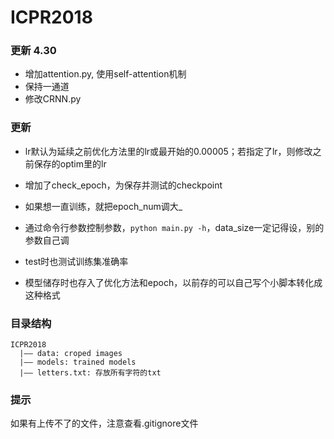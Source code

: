 # ICPR2018
### 更新 4.30
- 增加attention.py, 使用self-attention机制
- 保持一通道
- 修改CRNN.py

### 更新
- lr默认为延续之前优化方法里的lr或最开始的0.00005；若指定了lr，则修改之前保存的optim里的lr
- 增加了check_epoch，为保存并测试的checkpoint
- 如果想一直训练，就把epoch_num调大_

- 通过命令行参数控制参数，`python main.py -h`，data_size一定记得设，别的参数自己调
- test时也测试训练集准确率
- 模型储存时也存入了优化方法和epoch，以前存的可以自己写个小脚本转化成这种格式

### 目录结构

```
ICPR2018  
  |—— data: croped images  
  |—— models: trained models  
  |—— letters.txt: 存放所有字符的txt  
```

### 提示

如果有上传不了的文件，注意查看.gitignore文件



